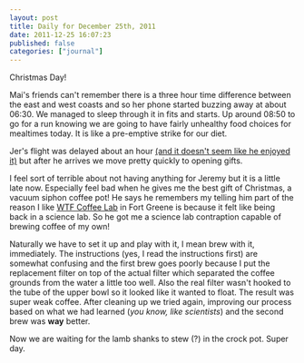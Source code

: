 ```yaml
---
layout: post
title: Daily for December 25th, 2011
date: 2011-12-25 16:07:23
published: false
categories: ["journal"]
---
```

 
Christmas Day! 

Mai's friends can't remember there is a three hour time difference between the east and west coasts and so her phone started buzzing away at about 06:30. We managed to sleep through it in fits and starts. Up around 08:50 to go for a run knowing we are going to have fairly unhealthy food choices for mealtimes today. It is like a pre-emptive strike for our diet.

Jer's flight was delayed about an hour [(and it doesn't seem like he enjoyed it)](https://twitter.com/jeremyswift/status/150954195472748544) but after he arrives we move pretty quickly to opening gifts.

I feel sort of terrible about not having anything for Jeremy but it is a little late now. Especially feel bad when he gives me the best gift of Christmas, a vacuum siphon coffee pot! He says he remembers my telling him part of the reason I like [WTF Coffee Lab](http://wtfcoffeelaboratory.com/) in Fort Greene is because it felt like being back in a science lab. So he got me a science lab contraption capable of brewing coffee of my own!

Naturally we have to set it up and play with it, I mean brew with it, immediately. The instructions (yes, I read the instructions first) are somewhat confusing and the first brew goes poorly because I put the replacement filter on top of the actual filter which separated the coffee grounds from the water a little too well. Also the real filter wasn't hooked to the tube of the upper bowl so it looked like it wanted to float. The result was super weak coffee. After cleaning up we tried again, improving our process based on what we had learned (*you know, like scientists*) and the second brew was **way** better.

Now we are waiting for the lamb shanks to stew (?) in the crock pot. Super day.